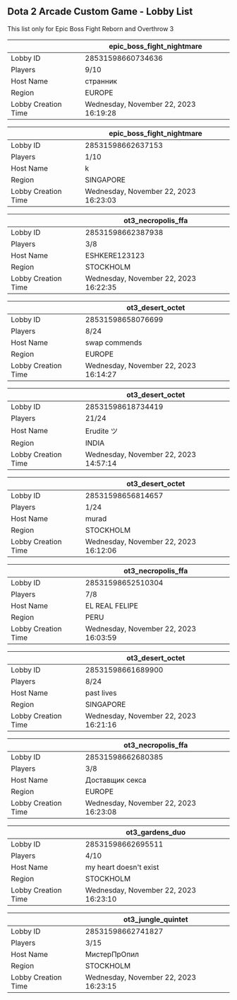 ## Dota 2 Arcade Custom Game - Lobby List

This list only for Epic Boss Fight Reborn and Overthrow 3

|  | epic_boss_fight_nightmare |
| ------ | ------ |
| Lobby ID | 28531598660734636 |
| Players | 9/10 |
| Host Name | странник |
| Region | EUROPE |
| Lobby Creation Time | Wednesday, November 22, 2023 16:19:28 |


|  | epic_boss_fight_nightmare |
| ------ | ------ |
| Lobby ID | 28531598662637153 |
| Players | 1/10 |
| Host Name | k |
| Region | SINGAPORE |
| Lobby Creation Time | Wednesday, November 22, 2023 16:23:03 |


|  | ot3_necropolis_ffa |
| ------ | ------ |
| Lobby ID | 28531598662387938 |
| Players | 3/8 |
| Host Name | ESHKERE123123 |
| Region | STOCKHOLM |
| Lobby Creation Time | Wednesday, November 22, 2023 16:22:35 |


|  | ot3_desert_octet |
| ------ | ------ |
| Lobby ID | 28531598658076699 |
| Players | 8/24 |
| Host Name | swap commends |
| Region | EUROPE |
| Lobby Creation Time | Wednesday, November 22, 2023 16:14:27 |


|  | ot3_desert_octet |
| ------ | ------ |
| Lobby ID | 28531598618734419 |
| Players | 21/24 |
| Host Name | Erudite ツ |
| Region | INDIA |
| Lobby Creation Time | Wednesday, November 22, 2023 14:57:14 |


|  | ot3_desert_octet |
| ------ | ------ |
| Lobby ID | 28531598656814657 |
| Players | 1/24 |
| Host Name | murad |
| Region | STOCKHOLM |
| Lobby Creation Time | Wednesday, November 22, 2023 16:12:06 |


|  | ot3_necropolis_ffa |
| ------ | ------ |
| Lobby ID | 28531598652510304 |
| Players | 7/8 |
| Host Name | EL REAL  FELIPE |
| Region | PERU |
| Lobby Creation Time | Wednesday, November 22, 2023 16:03:59 |


|  | ot3_desert_octet |
| ------ | ------ |
| Lobby ID | 28531598661689900 |
| Players | 8/24 |
| Host Name | past lives |
| Region | SINGAPORE |
| Lobby Creation Time | Wednesday, November 22, 2023 16:21:16 |


|  | ot3_necropolis_ffa |
| ------ | ------ |
| Lobby ID | 28531598662680385 |
| Players | 3/8 |
| Host Name | Доставщик секса |
| Region | EUROPE |
| Lobby Creation Time | Wednesday, November 22, 2023 16:23:08 |


|  | ot3_gardens_duo |
| ------ | ------ |
| Lobby ID | 28531598662695511 |
| Players | 4/10 |
| Host Name | my heart doesn't exist |
| Region | STOCKHOLM |
| Lobby Creation Time | Wednesday, November 22, 2023 16:23:10 |


|  | ot3_jungle_quintet |
| ------ | ------ |
| Lobby ID | 28531598662741827 |
| Players | 3/15 |
| Host Name | МистерПрОпил |
| Region | STOCKHOLM |
| Lobby Creation Time | Wednesday, November 22, 2023 16:23:15 |


